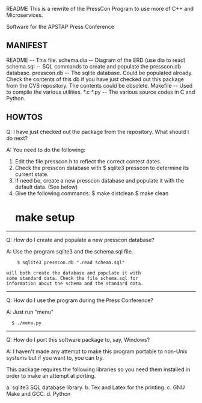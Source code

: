 README
This is a rewrite of the PressCon Program to use more of
C++ and Microservices.

Software for the APSTAP Press Conference

MANIFEST
--------------------------------------------

README        --   This file.
schema.dia    --   Diagram of the ERD (use dia to read)
schema.sql    --   SQL commands to create and populate the presscon.db
                   database.
presscon.db   --   The sqlite database. Could be populated
                   already. Check the contents of this db if
		   you have just checked out this package from
		   the CVS repository. The contents could be obsolete.
Makefile      --   Used to compile the various utilities.
*.c *.py      --   The various source codes in C and Python.

HOWTOS
---------------------------------------------------------------------
Q: I have just checked out the package from the repository. What
   should I do next?

A: You need to do the following:
   1. Edit the file presscon.h to reflect the correct contest dates.
   2. Check the presscon database with
         $ sqlite3 presscon
      to determine its current state.
   3. If need be, create a new presscon database and populate
      it with the default data. (See below)
   4. Give the following commands:
         $ make distclean
         $ make clean
         # make setup

---------------------------------------------------------------------
Q: How do I create and populate a new presscon database?

A: Use the program sqlite3 and the schema.sql file. 

        $ sqlite3 presscon.db ".read schema.sql"

    will both create the database and populate it with
    some standard data. Check the file schema.sql for
    information about the schema and the standard data.
---------------------------------------------------------------------

Q: How do I use the program during the Press Conference?

A: Just run "menu"
 
      $ ./menu.py

---------------------------------------------------------------------

Q: How do I port this software package to, say, Windows?

A: I haven't made any attempt to make this program portable
   to non-Unix systems but if you want to, you can try.

   This package requires the following libraries so you need them
   installed in order to make an attempt at porting.

   a. sqlite3 SQL database library.
   b. Tex and Latex for the printing.
   c. GNU Make and GCC.
   d. Python

   
